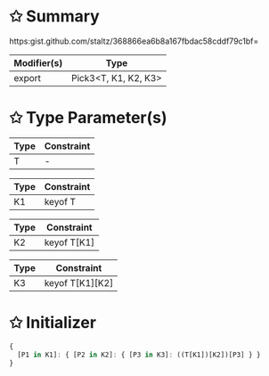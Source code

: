 # &#10025; Summary

https:gist.github.com/staltz/368866ea6b8a167fbdac58cddf79c1bf=

| Modifier(s)                            | Type                     |
|----------------------------------------|--------------------------|
| export | Pick3&lt;T, K1, K2, K3&gt; |

# &#10025; Type Parameter(s)

| Type | Constraint |
| ---- | ---------- |
| T    | -          |

| Type | Constraint |
| ---- | ---------- |
| K1   | keyof T    |

| Type | Constraint  |
| ---- | ----------- |
| K2   | keyof T[K1] |

| Type | Constraint      |
| ---- | --------------- |
| K3   | keyof T[K1][K2] |

# &#10025; Initializer

```ts
{
  [P1 in K1]: { [P2 in K2]: { [P3 in K3]: ((T[K1])[K2])[P3] } }
}
```